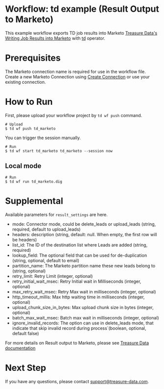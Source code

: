 # Workflow: td example (Result Output to Marketo)

This example workflow exports TD job results into Marketo [Treasure Data's Writing Job Results into Marketo](https://docs.treasuredata.com/display/public/INT/Marketo+Export+Integration) with [td](https://docs.digdag.io/operators/td.html) operator.

# Prerequisites

The Marketo connection name is required for use in the workflow file.
Create a new Marketo Connection using [Create Connection](https://docs.treasuredata.com/display/public/INT/Marketo+Export+Integration#Create-a-New-Connection) or use your existing connection.


# How to Run

First, please upload your workflow project by `td wf push` command.

    # Upload
    $ td wf push td_marketo


You can trigger the session manually.

    # Run
    $ td wf start td_marketo td_marketo --session now

## Local mode

    # Run
    $ td wf run td_marketo.dig

# Supplemental

Available parameters for `result_settings` are here.
- mode: Connector mode, could be delete_leads or upload_leads (string, required, default to upload_leads)
- headers: description (string, default: null. When empty, the first row will be headers)
- list_id: The ID of the destination list where Leads are added (string, required)
- lookup_field: The optional field that can be used for de-duplication (string, optional, default to email)
- partition_name: The Marketo partition name these new leads belong to (string, optional)
- retry_limit: Retry Limit (integer, optional)
- retry_initial_wait_msec: Retry Initial wait in Milliseconds (integer, optional)
- max_retry_wait_msec: Retry Max wait in milliseconds (integer, optional)
- http_timeout_millis: Max http waiting time in milliseconds (integer, optional)
- upload_chunk_size_in_bytes: Max upload chunk size in bytes (integer, optional)
- batch_max_wait_msec: Batch max wait in milliseconds (integer, optional)
- ignore_invalid_records: The option can use in delete_leads mode, that indicate that skip invalid record during process`(boolean, optional, default false)

For more details on Result output to Marketo, please see [Treasure Data documentation](https://docs.treasuredata.com/display/public/INT/Marketo+Export+Integration)

# Next Step

If you have any questions, please contact support@treasure-data.com.
